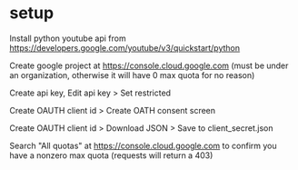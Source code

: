 # setup
Install python youtube api from https://developers.google.com/youtube/v3/quickstart/python

Create google project at https://console.cloud.google.com (must be under an organization, otherwise it will have 0 max quota for no reason)

Create api key, Edit api key > Set restricted

Create OAUTH client id > Create OATH consent screen

Create OAUTH client id > Download JSON > Save to client_secret.json

Search "All quotas" at https://console.cloud.google.com to confirm you have a nonzero max quota (requests will return a 403)
